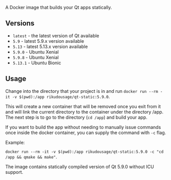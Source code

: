 A Docker image that builds your Qt apps statically.

## Versions

- `latest` - the latest version of Qt available
- `5.9` - latest 5.9.x version available
- `5.13` - latest 5.13.x version available
- `5.9.0` - Ubuntu Xenial
- `5.9.8` - Ubuntu Xenial
- `5.13.1` - Ubuntu Bionic

## Usage

Change into the directory that your project is in and run
`docker run --rm -it -v $(pwd):/app rikudousage/qt-static:5.9.0`.

This will create a new container that will be removed once you
exit from it and will link the current directory to the container
under the directory /app. The next step is to go to the directory
(`cd /app`) and build your app.

If you want to build the app without needing to manually issue
commands once inside the docker container, you can supply the 
command with `-c` flag.

Example:

`docker run --rm -it -v $(pwd):/app rikudousage/qt-static:5.9.0 -c
"cd /app && qmake && make"`.

The image contains statically compiled version of Qt 5.9.0 without
ICU support.
